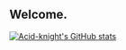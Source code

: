 ## Welcome.
[![Acid-knight's GitHub stats](https://github-readme-stats.vercel.app/api?username=Acid-knight&show_icons=true&theme=tokyonight)](https://github.com/Acid-knight/Acid-knight)

